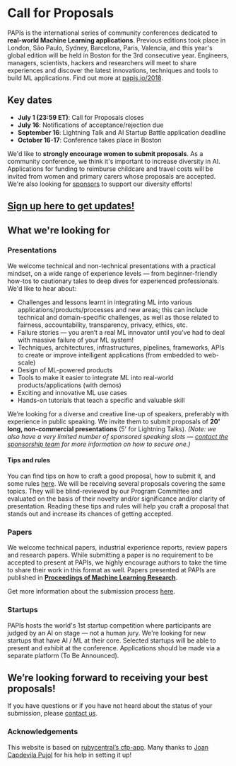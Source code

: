 # Call for Proposals

PAPIs is the international series of community conferences dedicated to **real-world Machine Learning applications**. Previous editions took place in London, São Paulo, Sydney, Barcelona, Paris, Valencia, and this year's global edition will be held in Boston for the 3rd consecutive year. Engineers, managers, scientists, hackers and researchers will meet to share experiences and discover the latest innovations, techniques and tools to build ML applications. Find out more at [papis.io/2018](http://www.papis.io/2018).

## Key dates

- **July 1 (23:59 ET)**: Call for Proposals closes
- **July 16**: Notifications of acceptance/rejection due
- **September 16**: Lightning Talk and AI Startup Battle application deadline
- **October 16-17**: Conference takes place in Boston

We'd like to **strongly encourage women to submit proposals**. As a community conference, we think it's important to increase diversity in AI. Applications for funding to reimburse childcare and travel costs will be invited from women and primary carers whose proposals are accepted. We're also looking for [sponsors](http://papis.io/sponsoring) to support our diversity efforts!

## [Sign up here to get updates!](http://www.papis.io/#updates)

## What we're looking for

### Presentations

We welcome technical and non-technical presentations with a practical mindset, on a wide range of experience levels — from beginner-friendly how-tos to cautionary tales to deep dives for experienced professionals. We'd like to hear about:

- Challenges and lessons learnt in integrating ML into various applications/products/processes and new areas; this can include technical and domain-specific challenges, as well as those related to fairness, accountability, transparency, privacy, ethics, etc.
- Failure stories — you aren’t a real ML innovator until you’ve had to deal with massive failure of your ML system!
- Techniques, architectures, infrastructures, pipelines, frameworks, APIs to create or improve intelligent applications (from embedded to web-scale)
- Design of ML-powered products
- Tools to make it easier to integrate ML into real-world products/applications (with demos)
- Exciting and innovative ML use cases
- Hands-on tutorials that teach a specific and valuable skill

We’re looking for a diverse and creative line-up of speakers, preferably with experience in public speaking. We invite them to submit proposals of **20' long, non-commercial presentations** (5' for Lightning Talks). _(Note: we also have a very limited number of sponsored speaking slots — [contact the sponsorship team](mailto:sponsoring@papis.io) for more information on how to secure one.)_

#### Tips and rules

You can find tips on how to craft a good proposal, how to submit it, and some rules [here](https://github.com/PAPIsdotio/general/blob/master/cfp-tips-rules.md). We will be receiving several proposals covering the same topics. They will be blind-reviewed by our Program Committee and evaluated on the basis of their novelty and/or significance and/or clarity of presentation. Reading these tips and rules will help you craft a proposal that stands out and increase its chances of getting accepted.

### Papers

We welcome technical papers, industrial experience reports, review papers and research papers. While submitting a paper is no requirement to be accepted to present at PAPIs, we highly encourage authors to take the time to share their work in this format as well. Papers presented at PAPIs are published in **[Proceedings of Machine Learning Research](http://proceedings.mlr.press/)**.

Get more information about the submission process [here](https://github.com/PAPIsdotio/general/blob/master/cfp-tips-rules.md).

### Startups

PAPIs hosts the world's 1st startup competition where participants are judged by an AI on stage — not a human jury. We're looking for new startups that have AI / ML at their core. Selected startups will be able to present and exhibit at the conference. Applications should be made via a separate platform (To Be Announced).

## We’re looking forward to receiving your best proposals!

If you have questions or if you have not heard about the status of your submission, please [contact us](mailto:program-committee-2018@papis.mailclark.ai).

### Acknowledgements

This website is based on [rubycentral’s cfp-app](https://github.com/rubycentral/cfp-app). Many thanks to [Joan Capdevila Pujol](http://personals.ac.upc.edu/jc/) for his help in setting it up!
